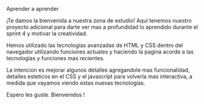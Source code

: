 Aprender a aprender

¡Te damos la bienvenida a nuestra zona de estudio! Aquí tenemos nuestro proyecto adicional para darte ver mas a profundidad lo aprendido durante el sprint 4 y motivar la creatividad.

Hemos utilizado las tecnologías avanzadas de HTML y CSS dentro del navegador utilizando funciones actuales y haciendo la pagina acorde a las tecnologías y funciones mas recientes.

La intencion es mejorar algunos detalles agregandole mas funcionalidad, detalles esteticos en el CSS y el javascript para volverla mas interactiva, a medida que vayamos viendo estas nuevas tecnologías.

Espero les guste. Bienvenidos !

